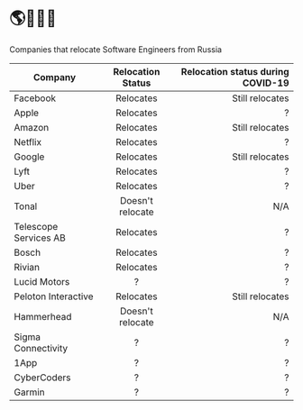 # 🌎🚜🇷🇺
Companies that relocate Software Engineers from Russia

| Company        | Relocation Status | Relocation status during COVID-19|
| ------------- |:--------------:|--------------:|
| Facebook    | Relocates | Still relocates |
| Apple    | Relocates | ? |
| Amazon    | Relocates | Still relocates |
| Netflix    | Relocates | ? |
| Google    | Relocates | Still relocates |
| Lyft | Relocates | ? |
| Uber | Relocates | ? |
| Tonal | Doesn't relocate | N/A |
| Telescope Services AB | Relocates | ? |
| Bosch | Relocates | ? |
| Rivian | Relocates | ? |
| Lucid Motors | ? | ? |
| Peloton Interactive | Relocates | Still relocates |
| Hammerhead | Doesn't relocate | N/A |
| Sigma Connectivity | ? | ? |
| 1App | ? | ? |
| CyberCoders | ? | ? |
| Garmin | ? | ? |

